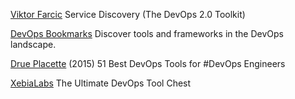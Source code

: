 
[Viktor Farcic](https://www.cloudbees.com/blog/service-discovery-devops-20-toolkit)
Service Discovery (The DevOps 2.0 Toolkit)

[DevOps Bookmarks](http://www.devopsbookmarks.com/provisioning)
Discover tools and frameworks in the DevOps landscape.

[Drue Placette](https://blog.profitbricks.com/51-best-devops-tools-for-devops-engineers/)
(2015) 51 Best DevOps Tools for #DevOps Engineers

[XebiaLabs](https://xebialabs.com/the-ultimate-devops-tool-chest/)
The Ultimate DevOps Tool Chest
